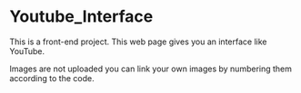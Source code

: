 # Youtube_Interface
This is a front-end project. This web page gives you an interface like YouTube.

Images are not uploaded you can link your own images by numbering them according to the code.

